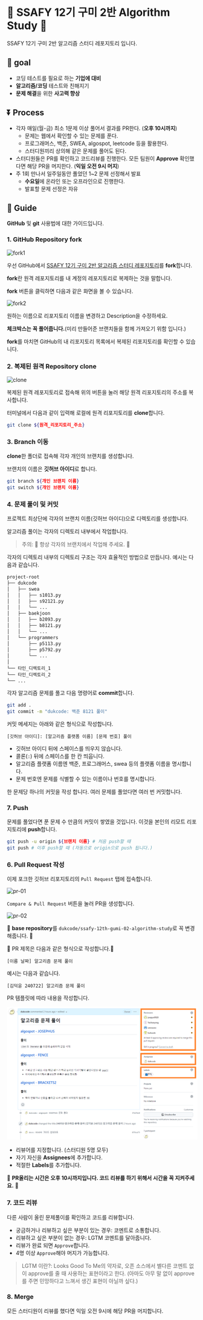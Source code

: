 # 🎈 SSAFY 12기 구미 2반 Algorithm Study 🎈

SSAFY 12기 구미 2반 알고리즘 스터디 레포지토리 입니다.

## 🥅 goal

- 코딩 테스트를 필요로 하는 **기업에 대비**
- **알고리즘/코딩** 테스트와 친해지기
- **문제 해결**을 위한 **사고력 향상**

## ⏬ Process

- 각자 매일(월-금) 최소 1문제 이상 풀어서 결과를 PR한다. (**오후 10시까지**)
  - 문제는 웹에서 확인할 수 있는 문제를 푼다.
  - 프로그래머스, 백준, SWEA, algospot, leetcode 등을 활용한다.
  - 스터디원끼리 상의해 같은 문제를 풀어도 된다.
- 스터디원들은 PR를 확인하고 코드리뷰를 진행한다. 모든 팀원이 **Approve** 확인했다면 해당 PR을 머지한다. (**익일 오전 9시 머지**)
- 주 1회 만나서 일주일동안 풀었던 1~2 문제 선정해서 발표
  - **수요일**에 온라인 또는 오프라인으로 진행한다.
  - 발표할 문제 선정은 자유

## 📖 Guide

**GitHub** 및 **git** 사용법에 대한 가이드입니다.

### 1. GitHub Repository fork

![fork1](https://docs.github.com/assets/cb-34352/mw-1440/images/help/repository/fork-button.webp)

우선 GitHub에서 [SSAFY 12기 구미 2반 알고리즘 스터디 레포지토리](https://github.com/dukcode/ssafy-12th-gumi-02-algorithm-study.git)를 **fork**합니다.

**fork**란 원격 레포지토리를 내 계정의 레포지토리로 복제하는 것을 말합니다.

**fork** 버튼을 클릭하면 다음과 같은 화면을 볼 수 있습니다.

![fork2](./images/fork.png)

원하는 이름으로 리포지토리 이름을 변경하고 Description을 수정하세요.

**체크박스는 꼭 풀어줍니다.**(미리 만들어준 브랜치들을 함께 가져오기 위함 입니다.)

**fork**를 마치면 GitHub의 내 리포지토리 목록에서 복제된 리포지토리를 확인할 수 있습니다.

### 2. 복제된 원격 Repository clone

![clone](https://docs.github.com/assets/cb-60499/mw-1440/images/help/repository/https-url-clone-cli.webp)

복제된 원격 레포지토리로 접속해 위의 버튼을 눌러 해당 원격 리포지토리의 주소를 복사합니다.

터미널에서 다음과 같이 입력해 로컬에 원격 리포지토리를 **clone**합니다.

```sh
git clone ${원격_리포지토리_주소}
```

### 3. Branch 이동

**clone**한 폴더로 접속해 각자 개인의 브랜치를 생성합니다.

브랜치의 이름은 **깃허브 아이디**로 합니다.

```sh
git branch ${개인 브랜치 이름}
git switch ${개인 브랜치 이름}
```

### 4. 문제 풀이 및 커밋

프로젝트 최상단에 각자의 브랜치 이름(깃허브 아이디)으로 디렉토리를 생성합니다.

알고리즘 풀이는 각자의 디렉토리 내부에서 작업합니다.

> 주의: 🚨 항상 각자의 브랜치에서 작업해 주세요. 🚨

각자의 디렉토리 내부의 디렉토리 구조는 각자 효율적인 방법으로 만듭니다. 예시는 다음과 같습니다.

```text
project-root
├── dukcode
│   ├── swea
│   │   ├── s1013.py
│   │   ├── s92121.py
│   │   └── ...
│   ├── baekjoon
│   │   ├── b2093.py
│   │   ├── b8121.py
│   │   └── ...
│   └── programmers
│       ├── p5113.py
│       ├── p5792.py
│       └── ...
│   
└── 타인_디렉토리_1
└── 타인_디렉토리_2
└── ...
```

각자 알고리즘 문제를 풀고 다음 명령어로 **commit**합니다.

```sh
git add .
git commit -m "dukcode: 백준 8121 풀이"
```

커밋 메세지는 아래와 같은 형식으로 작성합니다.

```text
[깃허브 아이디]: [알고리즘 플랫폼 이름] [문제 번호] 풀이
```

- 깃허브 아이디 뒤에 스페이스를 띄우지 않습니다.
- 콜론(`:`) 뒤에 스페이스를 한 칸 띄웁니다.
- 알고리즘 플랫폼 이름엔 백준, 프로그래머스, swea 등의 플랫폼 이름을 명시합니다.
- 문제 번호엔 문제를 식별할 수 있는 이름이나 번호를 명시합니다.

한 문제당 하나의 커밋을 작성 합니다. 여러 문제를 풀었다면 여러 번 커밋합니다.

### 7. Push

문제를 풀었다면 푼 문제 수 만큼의 커밋이 쌓였을 것입니다. 이것을 본인의 리모트 리포지토리에 **push**합니다.

```sh
git push -u origin ${브랜치 이름} # 처음 push할 때
git push # 이후 push할 때 (자동으로 origin으로 push 됩니다.)
```

### 6. Pull Request 작성

이제 포크한 깃허브 리포지토리의 `Pull Request` 탭에 접속합니다.

![pr-01](./images/pr-01.png)

`Compare & Pull Request` 버튼을 눌러 PR을 생성합니다.

![pr-02](./images/pr-02.png)

🚨 **base repository**를 `dukcode/ssafy-12th-gumi-02-algorithm-study`로 꼭 변경해줍니다. 🚨

🚨 PR 제목은 다음과 같은 형식으로 작성합니다.🚨

```text
[이름 날짜] 알고리즘 문제 풀이
```

예시는 다음과 같습니다.

```text
[김덕윤 240722] 알고리즘 문제 풀이
```

PR 템플릿에 따라 내용을 작성합니다.

![pr-03](./images/pr-03.png)

- 리뷰어를 지정합니다. (스터디원 5명 모두)
- 자기 자신을 **Assignees**에 추가합니다.
- 적절한 **Labels**를 추가합니다.

🚨 **PR올리는 시간은 오후 10시까지입니다. 코드 리뷰를 하기 위해서 시간을 꼭 지켜주세요.** 🚨

### 7. 코드 리뷰

다른 사람이 올린 문제풀이를 확인하고 코드를 리뷰합니다.

- 궁금하거나 리뷰하고 싶은 부분이 있는 경우: 코멘트로 소통합니다.
- 리뷰하고 싶은 부분이 없는 경우: LGTM 코멘트를 달아줍니다.
- 리뷰가 완료 되면 `Approve`합니다.
- 4명 이상 `Approve`해야 머지가 가능합니다.

> LGTM 이란?: Looks Good To Me의 약자로, 오픈 소스에서 별다른 코멘트 없이 approve를 줄 때 사용하는 표현이라고 한다. (아마도 아무 말 없이 approve를 주면 민망하다고 느껴서 생긴 표현이 아닐까 싶다.)

### 8. Merge

모든 스터디원이 리뷰를 했다면 익일 오전 9시에 해당 PR을 머지합니다.
